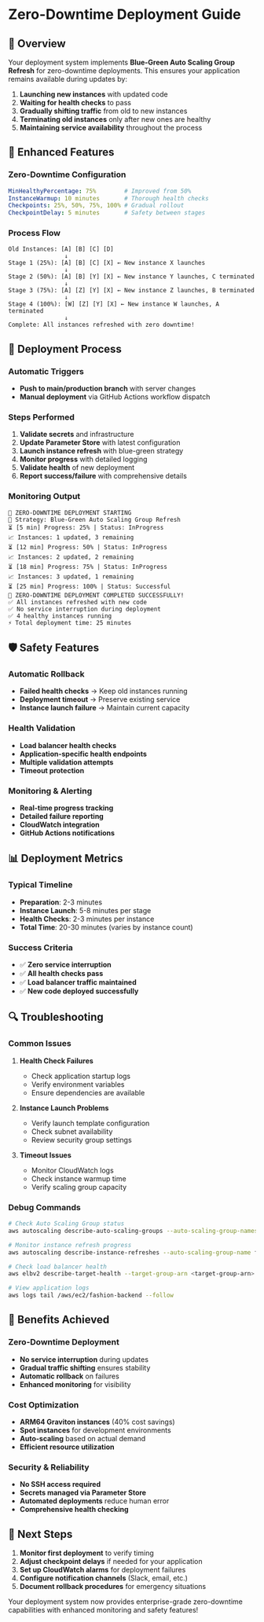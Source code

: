 # Zero-Downtime Deployment Guide

## 🚀 Overview

Your deployment system implements **Blue-Green Auto Scaling Group Refresh** for zero-downtime deployments. This ensures your application remains available during updates by:

1. **Launching new instances** with updated code
2. **Waiting for health checks** to pass
3. **Gradually shifting traffic** from old to new instances
4. **Terminating old instances** only after new ones are healthy
5. **Maintaining service availability** throughout the process

## 🎯 Enhanced Features

### Zero-Downtime Configuration
```yaml
MinHealthyPercentage: 75%        # Improved from 50%
InstanceWarmup: 10 minutes       # Thorough health checks
Checkpoints: 25%, 50%, 75%, 100% # Gradual rollout
CheckpointDelay: 5 minutes       # Safety between stages
```

### Process Flow
```
Old Instances: [A] [B] [C] [D]
                ↓
Stage 1 (25%): [A] [B] [C] [X] ← New instance X launches
                ↓
Stage 2 (50%): [A] [B] [Y] [X] ← New instance Y launches, C terminated
                ↓
Stage 3 (75%): [A] [Z] [Y] [X] ← New instance Z launches, B terminated
                ↓
Stage 4 (100%): [W] [Z] [Y] [X] ← New instance W launches, A terminated
                ↓
Complete: All instances refreshed with zero downtime!
```

## 🔧 Deployment Process

### Automatic Triggers
- **Push to main/production branch** with server changes
- **Manual deployment** via GitHub Actions workflow dispatch

### Steps Performed
1. **Validate secrets** and infrastructure
2. **Update Parameter Store** with latest configuration
3. **Launch instance refresh** with blue-green strategy
4. **Monitor progress** with detailed logging
5. **Validate health** of new deployment
6. **Report success/failure** with comprehensive details

### Monitoring Output
```
🚀 ZERO-DOWNTIME DEPLOYMENT STARTING
🎯 Strategy: Blue-Green Auto Scaling Group Refresh
⏳ [5 min] Progress: 25% | Status: InProgress
📈 Instances: 1 updated, 3 remaining
⏳ [12 min] Progress: 50% | Status: InProgress
📈 Instances: 2 updated, 2 remaining
⏳ [18 min] Progress: 75% | Status: InProgress
📈 Instances: 3 updated, 1 remaining
⏳ [25 min] Progress: 100% | Status: Successful
🎉 ZERO-DOWNTIME DEPLOYMENT COMPLETED SUCCESSFULLY!
✅ All instances refreshed with new code
✅ No service interruption during deployment
✅ 4 healthy instances running
⚡ Total deployment time: 25 minutes
```

## 🛡️ Safety Features

### Automatic Rollback
- **Failed health checks** → Keep old instances running
- **Deployment timeout** → Preserve existing service
- **Instance launch failure** → Maintain current capacity

### Health Validation
- **Load balancer health checks**
- **Application-specific health endpoints**
- **Multiple validation attempts**
- **Timeout protection**

### Monitoring & Alerting
- **Real-time progress tracking**
- **Detailed failure reporting**
- **CloudWatch integration**
- **GitHub Actions notifications**

## 📊 Deployment Metrics

### Typical Timeline
- **Preparation**: 2-3 minutes
- **Instance Launch**: 5-8 minutes per stage
- **Health Checks**: 2-3 minutes per instance
- **Total Time**: 20-30 minutes (varies by instance count)

### Success Criteria
- ✅ **Zero service interruption**
- ✅ **All health checks pass**
- ✅ **Load balancer traffic maintained**
- ✅ **New code deployed successfully**

## 🔍 Troubleshooting

### Common Issues
1. **Health Check Failures**
   - Check application startup logs
   - Verify environment variables
   - Ensure dependencies are available

2. **Instance Launch Problems**
   - Verify launch template configuration
   - Check subnet availability
   - Review security group settings

3. **Timeout Issues**
   - Monitor CloudWatch logs
   - Check instance warmup time
   - Verify scaling group capacity

### Debug Commands
```bash
# Check Auto Scaling Group status
aws autoscaling describe-auto-scaling-groups --auto-scaling-group-names fashion-backend-production-asg

# Monitor instance refresh progress
aws autoscaling describe-instance-refreshes --auto-scaling-group-name fashion-backend-production-asg

# Check load balancer health
aws elbv2 describe-target-health --target-group-arn <target-group-arn>

# View application logs
aws logs tail /aws/ec2/fashion-backend --follow
```

## 🎉 Benefits Achieved

### Zero-Downtime Deployment
- **No service interruption** during updates
- **Gradual traffic shifting** ensures stability
- **Automatic rollback** on failures
- **Enhanced monitoring** for visibility

### Cost Optimization
- **ARM64 Graviton instances** (40% cost savings)
- **Spot instances** for development environments
- **Auto-scaling** based on actual demand
- **Efficient resource utilization**

### Security & Reliability
- **No SSH access required**
- **Secrets managed via Parameter Store**
- **Automated deployments** reduce human error
- **Comprehensive health checking**

## 🚀 Next Steps

1. **Monitor first deployment** to verify timing
2. **Adjust checkpoint delays** if needed for your application
3. **Set up CloudWatch alarms** for deployment failures
4. **Configure notification channels** (Slack, email, etc.)
5. **Document rollback procedures** for emergency situations

Your deployment system now provides enterprise-grade zero-downtime capabilities with enhanced monitoring and safety features!
